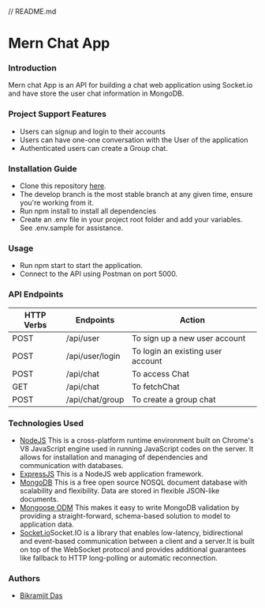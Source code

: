 // README.md
# Mern Chat App
### Introduction
Mern chat App is an API for building a chat web application using Socket.io and have store the user chat information in MongoDB.
### Project Support Features
* Users can signup and login to their accounts
* Users can have one-one conversation with the User of the application
* Authenticated users can create a Group chat.
### Installation Guide
* Clone this repository [here](https://github.com/Bikdistinct/chatAppi.git).
* The develop branch is the most stable branch at any given time, ensure you're working from it.
* Run npm install to install all dependencies
* Create an .env file in your project root folder and add your variables. See .env.sample for assistance.
### Usage
* Run npm start to start the application.
* Connect to the API using Postman on port 5000.
### API Endpoints
| HTTP Verbs | Endpoints | Action |
| --- | --- | --- |
| POST | /api/user | To sign up a new user account |
| POST | /api/user/login | To login an existing user account |
| POST | /api/chat | To access Chat  |
| GET | /api/chat | To fetchChat|
| POST | /api/chat/group | To create a group chat |
### Technologies Used
* [NodeJS](https://nodejs.org/) This is a cross-platform runtime environment built on Chrome's V8 JavaScript engine used in running JavaScript codes on the server. It allows for installation and managing of dependencies and communication with databases.
* [ExpressJS](https://www.expresjs.org/) This is a NodeJS web application framework.
* [MongoDB](https://www.mongodb.com/) This is a free open source NOSQL document database with scalability and flexibility. Data are stored in flexible JSON-like documents.
* [Mongoose ODM](https://mongoosejs.com/) This makes it easy to write MongoDB validation by providing a straight-forward, schema-based solution to model to application data.
* [Socket.io](https://socket.io/)Socket.IO is a library that enables low-latency, bidirectional and event-based communication between a client and a server.It is built on top of the WebSocket protocol and provides additional guarantees like fallback to HTTP long-polling or automatic reconnection.
### Authors
* [Bikramjit Das](https://github.com/Bikdistinct)

